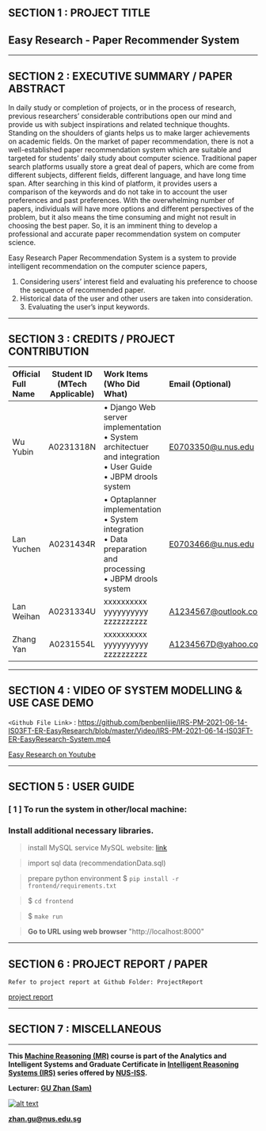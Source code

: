
## SECTION 1 : PROJECT TITLE
## Easy Research - Paper Recommender System

---

## SECTION 2 : EXECUTIVE SUMMARY / PAPER ABSTRACT

In daily study or completion of projects, or in the process of research, previous researchers’ considerable contributions open our mind and provide us with subject inspirations and related technique thoughts. Standing on the shoulders of giants helps us to make larger achievements on academic fields. On the market of paper recommendation, there is not a well-established paper recommendation system which are suitable and targeted for students’ daily study about computer science. Traditional paper search platforms usually store a great deal of papers, which are come from different subjects, different fields, different language, and have long time span. After searching in this kind of platform, it provides users a comparison of the keywords and do not take in to account the user preferences and past preferences. With the overwhelming number of papers, individuals will have more options and different perspectives of the problem, but it also means the time consuming and might not result in choosing the best paper. So, it is an imminent thing to develop a professional and accurate paper recommendation system on computer science.

Easy Research Paper Recommendation System is a system to provide intelligent recommendation on the computer science papers,
1. Considering users’ interest field and evaluating his preference to choose the sequence of recommended
paper.
2. Historical data of the user and other users are taken into consideration. 3. Evaluating the user’s input keywords.

---

## SECTION 3 : CREDITS / PROJECT CONTRIBUTION

| Official Full Name  | Student ID (MTech Applicable)  | Work Items (Who Did What) | Email (Optional) |
| :------------ |:---------------:| :-----| :-----|
| Wu Yubin | A0231318N | • Django Web server implementation <br>• System architectuer and integration<br>• User Guide <br>• JBPM drools system | E0703350@u.nus.edu |
| Lan Yuchen | A0231434R | • Optaplanner implementation <br>• System integration<br>• Data preparation and processing<br>• JBPM drools system | E0703466@u.nus.edu |
| Lan Weihan | A0231334U | xxxxxxxxxx yyyyyyyyyy zzzzzzzzzz| A1234567@outlook.com
| Zhang Yan | A0231554L | xxxxxxxxxx yyyyyyyyyy zzzzzzzzzz| A1234567D@yahoo.com |

---

## SECTION 4 : VIDEO OF SYSTEM MODELLING & USE CASE DEMO

`<Github File Link>` : <https://github.com/benbenlijie/IRS-PM-2021-06-14-IS03FT-ER-EasyResearch/blob/master/Video/IRS-PM-2021-06-14-IS03FT-ER-EasyResearch-System.mp4>

[Easy Research on Youtube](https://youtu.be/oqF29D1ApXs)

---

## SECTION 5 : USER GUIDE

### [ 1 ] To run the system in other/local machine:
### Install additional necessary libraries. 

> install MySQL service
MySQL website: [link](https://dev.mysql.com/doc/mysql-installation-excerpt/5.7/en/)

> import sql data (recommendationData.sql)

> prepare python environment
$ `pip install -r frontend/requirements.txt`

> $ `cd frontend`

> $ `make run`

> **Go to URL using web browser** "http://localhost:8000"

---
## SECTION 6 : PROJECT REPORT / PAPER

`Refer to project report at Github Folder: ProjectReport`

[ project report ](https://github.com/benbenlijie/IRS-PM-2021-06-14-IS03FT-ER-EasyResearch/blob/master/ProjectReport/project_report_paper_recommendation.pdf)

---
## SECTION 7 : MISCELLANEOUS

---

**This [Machine Reasoning (MR)](https://www.iss.nus.edu.sg/executive-education/course/detail/machine-reasoning "Machine Reasoning") course is part of the Analytics and Intelligent Systems and Graduate Certificate in [Intelligent Reasoning Systems (IRS)](https://www.iss.nus.edu.sg/stackable-certificate-programmes/intelligent-systems "Intelligent Reasoning Systems") series offered by [NUS-ISS](https://www.iss.nus.edu.sg "Institute of Systems Science, National University of Singapore").**

**Lecturer: [GU Zhan (Sam)](https://www.iss.nus.edu.sg/about-us/staff/detail/201/GU%20Zhan "GU Zhan (Sam)")**

[![alt text](https://www.iss.nus.edu.sg/images/default-source/About-Us/7.6.1-teaching-staff/sam-website.tmb-.png "Let's check Sam' profile page")](https://www.iss.nus.edu.sg/about-us/staff/detail/201/GU%20Zhan)

**zhan.gu@nus.edu.sg**
